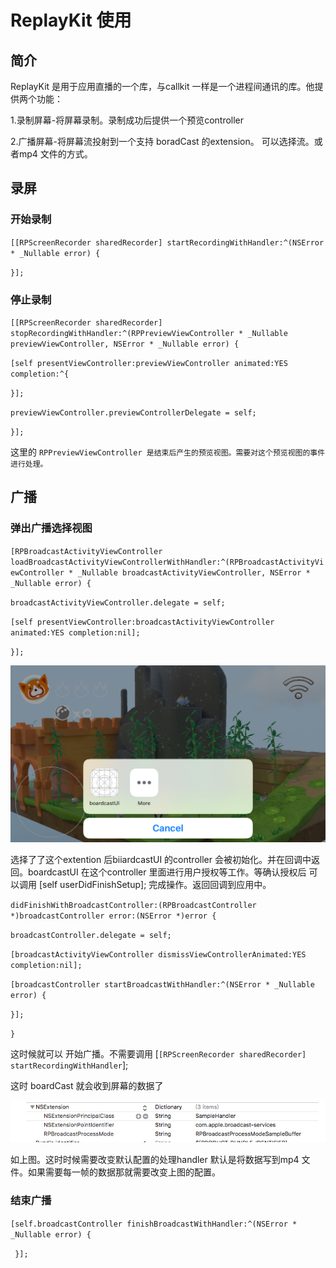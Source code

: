 # ReplayKit 使用

## 简介

ReplayKit 是用于应用直播的一个库，与callkit 一样是一个进程间通讯的库。他提供两个功能：

1.录制屏幕-将屏幕录制。录制成功后提供一个预览controller

2.广播屏幕-将屏幕流投射到一个支持 boradCast 的extension。 可以选择流。或者mp4 文件的方式。

## 录屏

### 开始录制

`[[RPScreenRecorder sharedRecorder] startRecordingWithHandler:^(NSError * _Nullable error) {`

`}];`

### 停止录制

`[[RPScreenRecorder sharedRecorder] stopRecordingWithHandler:^(RPPreviewViewController * _Nullable previewViewController, NSError * _Nullable error) {`

`[self presentViewController:previewViewController animated:YES completion:^{`

`}];`

`previewViewController.previewControllerDelegate = self;`

`}];`

这里的 `RPPreviewViewController 是结束后产生的预览视图。需要对这个预览视图的事件进行处理。`

## 广播

### 弹出广播选择视图

`[RPBroadcastActivityViewController loadBroadcastActivityViewControllerWithHandler:^(RPBroadcastActivityViewController * _Nullable broadcastActivityViewController, NSError * _Nullable error) {`

`broadcastActivityViewController.delegate = self;`

`[self presentViewController:broadcastActivityViewController animated:YES completion:nil];`

`}];`

![](/assets/IMG_0912.PNG)

选择了了这个extention 后biiardcastUI 的controller 会被初始化。并在回调中返回。boardcastUI 在这个controller 里面进行用户授权等工作。等确认授权后 可以调用  \[self userDidFinishSetup\];  完成操作。返回回调到应用中。

`didFinishWithBroadcastController:(RPBroadcastController *)broadcastController error:(NSError *)error {`

`broadcastController.delegate = self;`

`[broadcastActivityViewController dismissViewControllerAnimated:YES completion:nil];`

`[broadcastController startBroadcastWithHandler:^(NSError * _Nullable error) {`

`}];`

`}`

这时候就可以 开始广播。不需要调用  \[`[RPScreenRecorder sharedRecorder] startRecordingWithHandler`\];

这时 boardCast 就会收到屏幕的数据了

![](/assets/info.png)

如上图。这时时候需要改变默认配置的处理handler  默认是将数据写到mp4 文件。如果需要每一帧的数据那就需要改变上图的配置。





### 结束广播

`[self.broadcastController finishBroadcastWithHandler:^(NSError * _Nullable error) {`

` }];`







